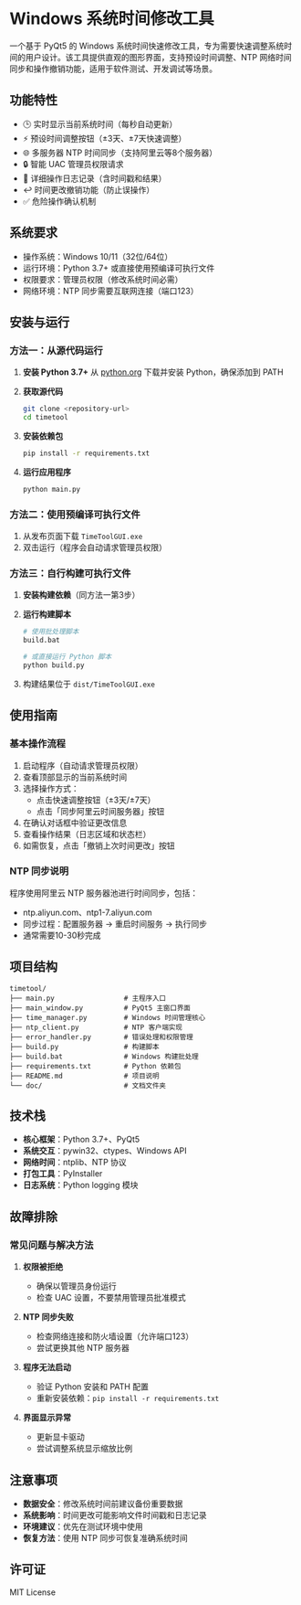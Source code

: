 # Windows 系统时间修改工具

一个基于 PyQt5 的 Windows 系统时间快速修改工具，专为需要快速调整系统时间的用户设计。该工具提供直观的图形界面，支持预设时间调整、NTP 网络时间同步和操作撤销功能，适用于软件测试、开发调试等场景。

## 功能特性

- 🕒 实时显示当前系统时间（每秒自动更新）
- ⚡ 预设时间调整按钮（±3天、±7天快速调整）
- 🌐 多服务器 NTP 时间同步（支持阿里云等8个服务器）
- 🔒 智能 UAC 管理员权限请求
- 📝 详细操作日志记录（含时间戳和结果）
- ↩️ 时间更改撤销功能（防止误操作）
- ✅ 危险操作确认机制

## 系统要求

- 操作系统：Windows 10/11（32位/64位）
- 运行环境：Python 3.7+ 或直接使用预编译可执行文件
- 权限要求：管理员权限（修改系统时间必需）
- 网络环境：NTP 同步需要互联网连接（端口123）

## 安装与运行

### 方法一：从源代码运行

1. **安装 Python 3.7+**
   从 [python.org](https://python.org) 下载并安装 Python，确保添加到 PATH

2. **获取源代码**
   ```bash
   git clone <repository-url>
   cd timetool
   ```

3. **安装依赖包**
   ```bash
   pip install -r requirements.txt
   ```

4. **运行应用程序**
   ```bash
   python main.py
   ```

### 方法二：使用预编译可执行文件

1. 从发布页面下载 `TimeToolGUI.exe`
2. 双击运行（程序会自动请求管理员权限）

### 方法三：自行构建可执行文件

1. **安装构建依赖**（同方法一第3步）

2. **运行构建脚本**
   ```bash
   # 使用批处理脚本
   build.bat
   
   # 或直接运行 Python 脚本
   python build.py
   ```

3. 构建结果位于 `dist/TimeToolGUI.exe`

## 使用指南

### 基本操作流程

1. 启动程序（自动请求管理员权限）
2. 查看顶部显示的当前系统时间
3. 选择操作方式：
   - 点击快速调整按钮（±3天/±7天）
   - 点击「同步阿里云时间服务器」按钮
4. 在确认对话框中验证更改信息
5. 查看操作结果（日志区域和状态栏）
6. 如需恢复，点击「撤销上次时间更改」按钮

### NTP 同步说明

程序使用阿里云 NTP 服务器池进行时间同步，包括：
- ntp.aliyun.com、ntp1-7.aliyun.com
- 同步过程：配置服务器 → 重启时间服务 → 执行同步
- 通常需要10-30秒完成

## 项目结构

```
timetool/
├── main.py                 # 主程序入口
├── main_window.py          # PyQt5 主窗口界面
├── time_manager.py         # Windows 时间管理核心
├── ntp_client.py           # NTP 客户端实现
├── error_handler.py        # 错误处理和权限管理
├── build.py                # 构建脚本
├── build.bat               # Windows 构建批处理
├── requirements.txt        # Python 依赖包
├── README.md               # 项目说明
└── doc/                    # 文档文件夹
```

## 技术栈

- **核心框架**：Python 3.7+、PyQt5
- **系统交互**：pywin32、ctypes、Windows API
- **网络时间**：ntplib、NTP 协议
- **打包工具**：PyInstaller
- **日志系统**：Python logging 模块

## 故障排除

### 常见问题与解决方法

1. **权限被拒绝**
   - 确保以管理员身份运行
   - 检查 UAC 设置，不要禁用管理员批准模式

2. **NTP 同步失败**
   - 检查网络连接和防火墙设置（允许端口123）
   - 尝试更换其他 NTP 服务器

3. **程序无法启动**
   - 验证 Python 安装和 PATH 配置
   - 重新安装依赖：`pip install -r requirements.txt`

4. **界面显示异常**
   - 更新显卡驱动
   - 尝试调整系统显示缩放比例

## 注意事项

- **数据安全**：修改系统时间前建议备份重要数据
- **系统影响**：时间更改可能影响文件时间戳和日志记录
- **环境建议**：优先在测试环境中使用
- **恢复方法**：使用 NTP 同步可恢复准确系统时间

## 许可证

MIT License
